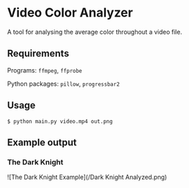 # Video Color Analyzer

A tool for analysing the average color throughout a video file.

## Requirements

Programs: `ffmpeg`, `ffprobe`

Python packages: `pillow`, `progressbar2`

## Usage

    $ python main.py video.mp4 out.png

## Example output

### The Dark Knight

![The Dark Knight Example](/Dark Knight Analyzed.png)
